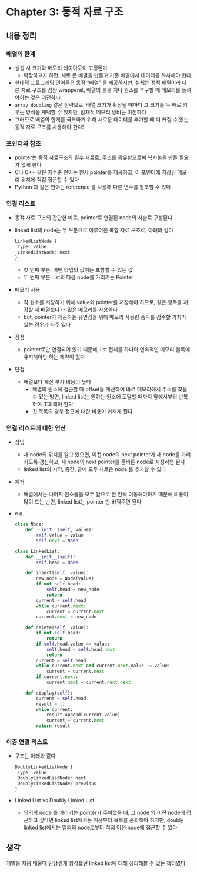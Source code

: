 # Chapter 3: 동적 자료 구조

## 내용 정리

### 배열의 한계

- 생성 시 크기와 메모리 레이아웃이 고정된다
  - 확장하고자 하면, 새로 큰 배열을 만들고 기존 배열에서 데이터를 복사해야 한다
- 현대적 프로그래밍 언어들은 동적 “배열” 을 제공하지만, 실체는 정적 배열이라 다른 자료 구조를 감싼 wrapper로, 배열의 끝을 지나 원소를 추구할 때 메모리를 늘려야하는 것은 여전하다
- `array doubling` 같은 전략으로, 배열 크기가 확장될 때마다 그 크기를 두 배로 키우는 방식을 채택할 수 있지만, 잠재적 메모리 낭비는 여전하다
- 그러므로 배열의 한계를 극복하기 위해 새로운 데이터를 추가할 때 더 커질 수 있는 동적 자료 구조를 사용해야 한다!

### 포인터와 참조

- pointer는 동적 자료구조의 필수 재료로, 주소를 공유함으로써 복사본을 만들 필요가 없게 한다
- C나 C++ 같은 저수준 언어는 원시 pointer를 제공하고, 이 포인터에 저장된 메모리 위치에 직접 접근할 수 있다
- Python 과 같은 언어는 reference 를 사용해 다른 변수를 참조할 수 있다

### 연결 리스트

- 동적 자료 구조의 간단한 예로, pointer로 연결된 node의 사슬로 구성된다
- linked list의 node는 두 부분으로 이루어진 복합 자료 구조로, 아래와 같다

    ```typescript
    LinkedListNode {
     Type: value
     LinkedListNode: next
    }
    ```

  - 첫 번째 부분: 어떤 타입의 값이든 포함할 수 있는 값
  - 두 번째 부분: list의 다음 node를 가리키는 Pointer
- 메모리 사용
  - 각 원소를 저장하기 위해 value와 pointer를 저장해야 하므로, 같은 항목을 저장할 때 배열보다 더 많은 메모리를 사용한다
  - but, pointer가 제공하는 유연성을 위해 메모리 사용량 증가를 감수할 가치가 있는 경우가 자주 있다
- 장점
  - pointer로만 연결되어 있기 때문에, list 전체를 하나의 연속적인 메모리 블록에 유지해야만 하는 제약이 없다
- 단점
  - 배열보다 계산 부가 비용이 높다
    - 배열의 원소에 접근할 때 offset을 계산하여 바로 메모리에서 주소를 찾을 수 있는 방면, linked list는 원하는 원소에 도달할 때까지 앞에서부터 반복하여 조회해야 한다
    - 긴 목록의 경우 접근에 대한 비용이 커지게 된다

### 연결 리스트에 대한 연산

- 삽입
  - 새 node의 위치를 알고 있으면, 이전 node의 next pointer가 새 node를 가리키도록 갱신하고, 새 node의 next pointer를 올바른 node로 지정하면 된다
  - linked list의 시작, 중간, 끝에 모두 새로운 node 를 추가할 수 있다
- 제거
  - 배열에서는 나머지 원소들을 모두 앞으로 한 칸씩 이동해야하기 때문에 비용이 많이 드는 반면, linked list는 pointer 만 바꿔주면 된다
- e.g.

    ```python
    class Node:
        def __init__(self, value):
            self.value = value
            self.next = None
    
    class LinkedList:
        def __init__(self):
            self.head = None
    
        def insert(self, value):
            new_node = Node(value)
            if not self.head:
                self.head = new_node
                return
            current = self.head
            while current.next:
                current = current.next
            current.next = new_node
    
        def delete(self, value):
            if not self.head:
                return
            if self.head.value == value:
                self.head = self.head.next
                return
            current = self.head
            while current.next and current.next.value != value:
                current = current.next
            if current.next:
                current.next = current.next.next
    
        def display(self):
            current = self.head
            result = []
            while current:
                result.append(current.value)
                current = current.next
            return result
    ```

### 이중 연결 리스트

- 구조는 아래와 같다

    ```typescript
    DoublyLinkedListNode {
     Type: value
     DoublyLinkedListNode: next
     DoublyLinkedListNode: previous
    }
    ```

- Linked List vs Doubly Linked List
  - 임의의 node 를 가리키는 pointer가 주어졌을 때, 그 node 의 이전 node에 접근하고 싶다면 linked list에서는 처음부터 목록을 순회해야 하지만, doubly linked list에서는 임의의 node로부터 직접 이전 node에 접근할 수 있다

## 생각

개발을 처음 배울때 인상깊게 생각했던 linked list에 대해 정리해볼 수 있는 챕터였다
